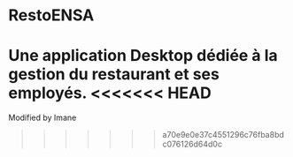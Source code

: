 # RestoENSA
Une application Desktop dédiée à la gestion du restaurant et ses employés.
<<<<<<< HEAD
=======
Modified by Imane
>>>>>>> a70e9e0e37c4551296c76fba8bdc076126d64d0c

